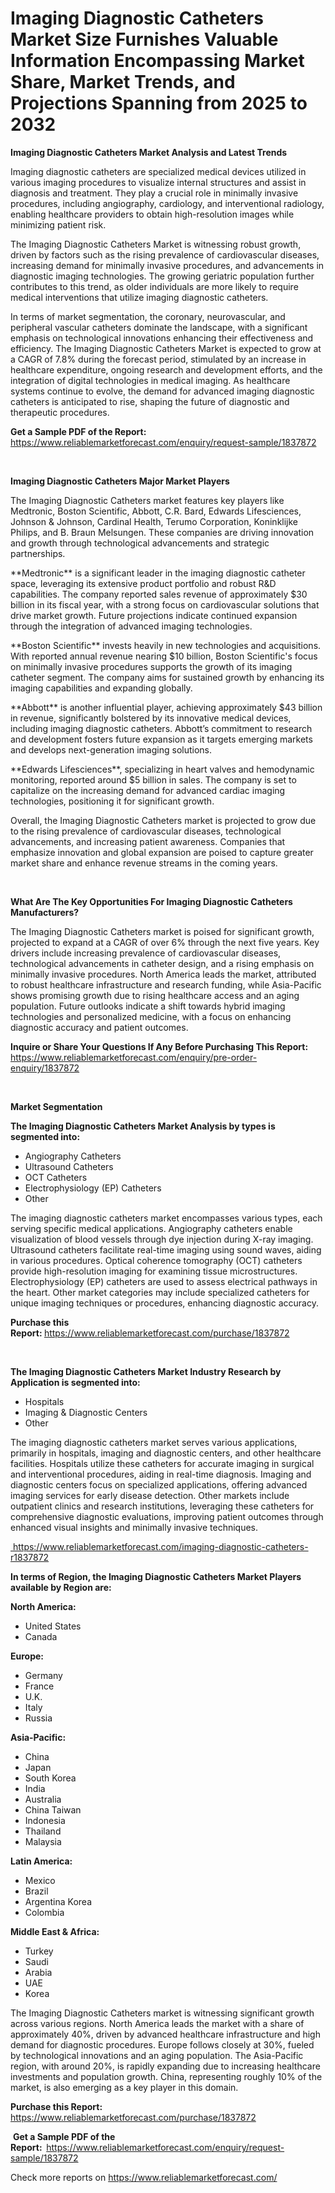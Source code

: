 <p><h1>Imaging Diagnostic Catheters Market Size Furnishes Valuable Information Encompassing Market Share, Market Trends, and Projections Spanning from 2025 to 2032</h1></p><p><strong>Imaging Diagnostic Catheters Market Analysis and Latest Trends</strong></p>
<p><p>Imaging diagnostic catheters are specialized medical devices utilized in various imaging procedures to visualize internal structures and assist in diagnosis and treatment. They play a crucial role in minimally invasive procedures, including angiography, cardiology, and interventional radiology, enabling healthcare providers to obtain high-resolution images while minimizing patient risk.</p><p>The Imaging Diagnostic Catheters Market is witnessing robust growth, driven by factors such as the rising prevalence of cardiovascular diseases, increasing demand for minimally invasive procedures, and advancements in diagnostic imaging technologies. The growing geriatric population further contributes to this trend, as older individuals are more likely to require medical interventions that utilize imaging diagnostic catheters.</p><p>In terms of market segmentation, the coronary, neurovascular, and peripheral vascular catheters dominate the landscape, with a significant emphasis on technological innovations enhancing their effectiveness and efficiency. The Imaging Diagnostic Catheters Market is expected to grow at a CAGR of 7.8% during the forecast period, stimulated by an increase in healthcare expenditure, ongoing research and development efforts, and the integration of digital technologies in medical imaging. As healthcare systems continue to evolve, the demand for advanced imaging diagnostic catheters is anticipated to rise, shaping the future of diagnostic and therapeutic procedures.</p></p>
<p><strong>Get a Sample PDF of the Report:&nbsp;</strong> <a href="https://www.reliablemarketforecast.com/enquiry/request-sample/1837872?utm_campaign=2325&utm_medium=2&utm_source=Github&utm_content=ia&utm_term=05032025&utm_id=imaging-diagnostic-catheters">https://www.reliablemarketforecast.com/enquiry/request-sample/1837872</a></p>
<p>&nbsp;</p>
<p><strong>Imaging Diagnostic Catheters Major Market Players</strong></p>
<p><p>The Imaging Diagnostic Catheters market features key players like Medtronic, Boston Scientific, Abbott, C.R. Bard, Edwards Lifesciences, Johnson & Johnson, Cardinal Health, Terumo Corporation, Koninklijke Philips, and B. Braun Melsungen. These companies are driving innovation and growth through technological advancements and strategic partnerships.</p><p>**Medtronic** is a significant leader in the imaging diagnostic catheter space, leveraging its extensive product portfolio and robust R&D capabilities. The company reported sales revenue of approximately $30 billion in its fiscal year, with a strong focus on cardiovascular solutions that drive market growth. Future projections indicate continued expansion through the integration of advanced imaging technologies.</p><p>**Boston Scientific** invests heavily in new technologies and acquisitions. With reported annual revenue nearing $10 billion, Boston Scientific's focus on minimally invasive procedures supports the growth of its imaging catheter segment. The company aims for sustained growth by enhancing its imaging capabilities and expanding globally.</p><p>**Abbott** is another influential player, achieving approximately $43 billion in revenue, significantly bolstered by its innovative medical devices, including imaging diagnostic catheters. Abbott’s commitment to research and development fosters future expansion as it targets emerging markets and develops next-generation imaging solutions.</p><p>**Edwards Lifesciences**, specializing in heart valves and hemodynamic monitoring, reported around $5 billion in sales. The company is set to capitalize on the increasing demand for advanced cardiac imaging technologies, positioning it for significant growth.</p><p>Overall, the Imaging Diagnostic Catheters market is projected to grow due to the rising prevalence of cardiovascular diseases, technological advancements, and increasing patient awareness. Companies that emphasize innovation and global expansion are poised to capture greater market share and enhance revenue streams in the coming years.</p></p>
<p>&nbsp;</p>
<p><strong>What Are The Key Opportunities For Imaging Diagnostic Catheters Manufacturers?</strong></p>
<p><p>The Imaging Diagnostic Catheters market is poised for significant growth, projected to expand at a CAGR of over 6% through the next five years. Key drivers include increasing prevalence of cardiovascular diseases, technological advancements in catheter design, and a rising emphasis on minimally invasive procedures. North America leads the market, attributed to robust healthcare infrastructure and research funding, while Asia-Pacific shows promising growth due to rising healthcare access and an aging population. Future outlooks indicate a shift towards hybrid imaging technologies and personalized medicine, with a focus on enhancing diagnostic accuracy and patient outcomes.</p></p>
<p><strong>Inquire or Share Your Questions If Any Before Purchasing This Report:</strong> <a href="https://www.reliablemarketforecast.com/enquiry/pre-order-enquiry/1837872?utm_campaign=2325&utm_medium=2&utm_source=Github&utm_content=ia&utm_term=05032025&utm_id=imaging-diagnostic-catheters">https://www.reliablemarketforecast.com/enquiry/pre-order-enquiry/1837872</a></p>
<p>&nbsp;</p>
<p><strong>Market Segmentation</strong></p>
<p><strong>The Imaging Diagnostic Catheters Market Analysis by types is segmented into:</strong></p>
<p><ul><li>Angiography Catheters</li><li>Ultrasound Catheters</li><li>OCT Catheters</li><li>Electrophysiology (EP) Catheters</li><li>Other</li></ul></p>
<p><p>The imaging diagnostic catheters market encompasses various types, each serving specific medical applications. Angiography catheters enable visualization of blood vessels through dye injection during X-ray imaging. Ultrasound catheters facilitate real-time imaging using sound waves, aiding in various procedures. Optical coherence tomography (OCT) catheters provide high-resolution imaging for examining tissue microstructures. Electrophysiology (EP) catheters are used to assess electrical pathways in the heart. Other market categories may include specialized catheters for unique imaging techniques or procedures, enhancing diagnostic accuracy.</p></p>
<p><strong>Purchase this Report:&nbsp;</strong><a href="https://www.reliablemarketforecast.com/purchase/1837872?utm_campaign=2325&utm_medium=2&utm_source=Github&utm_content=ia&utm_term=05032025&utm_id=imaging-diagnostic-catheters">https://www.reliablemarketforecast.com/purchase/1837872</a></p>
<p>&nbsp;</p>
<p><strong>The Imaging Diagnostic Catheters Market Industry Research by Application is segmented into:</strong></p>
<p><ul><li>Hospitals</li><li>Imaging & Diagnostic Centers</li><li>Other</li></ul></p>
<p><p>The imaging diagnostic catheters market serves various applications, primarily in hospitals, imaging and diagnostic centers, and other healthcare facilities. Hospitals utilize these catheters for accurate imaging in surgical and interventional procedures, aiding in real-time diagnosis. Imaging and diagnostic centers focus on specialized applications, offering advanced imaging services for early disease detection. Other markets include outpatient clinics and research institutions, leveraging these catheters for comprehensive diagnostic evaluations, improving patient outcomes through enhanced visual insights and minimally invasive techniques.</p></p>
<p><a href="https://www.reliablemarketforecast.com/imaging-diagnostic-catheters-r1837872?utm_campaign=2325&utm_medium=2&utm_source=Github&utm_content=ia&utm_term=05032025&utm_id=imaging-diagnostic-catheters">&nbsp;https://www.reliablemarketforecast.com/imaging-diagnostic-catheters-r1837872</a></p>
<p><strong>In terms of Region, the Imaging Diagnostic Catheters Market Players available by Region are:</strong></p>
<p>
    <p> <strong> North America: </strong>
        <ul>
            <li>United States</li>
            <li>Canada</li>
        </ul>
        </p> 
    <p> <strong> Europe: </strong>
        <ul>
            <li>Germany</li>
            <li>France</li>
            <li>U.K.</li>
            <li>Italy</li>
            <li>Russia</li>
        </ul>
        </p> 
    <p> <strong> Asia-Pacific: </strong>
        <ul>
            <li>China</li>
            <li>Japan</li>
            <li>South Korea</li>
            <li>India</li>
            <li>Australia</li>
            <li>China Taiwan</li>
            <li>Indonesia</li>
            <li>Thailand</li>
            <li>Malaysia</li>
        </ul>
        </p> 
    <p> <strong> Latin America: </strong>
        <ul>
            <li>Mexico</li>
            <li>Brazil</li>
            <li>Argentina Korea</li>
            <li>Colombia</li>
        </ul>
        </p> 
    <p> <strong> Middle East & Africa: </strong>
        <ul>
            <li>Turkey</li>
            <li>Saudi</li>
            <li>Arabia</li>
            <li>UAE</li>
            <li>Korea</li>
        </ul>
    </p>
    </p>
<p><p>The Imaging Diagnostic Catheters market is witnessing significant growth across various regions. North America leads the market with a share of approximately 40%, driven by advanced healthcare infrastructure and high demand for diagnostic procedures. Europe follows closely at 30%, fueled by technological innovations and an aging population. The Asia-Pacific region, with around 20%, is rapidly expanding due to increasing healthcare investments and population growth. China, representing roughly 10% of the market, is also emerging as a key player in this domain.</p></p>
<p><strong>Purchase this Report: </strong><a href="https://www.reliablemarketforecast.com/purchase/1837872?utm_campaign=2325&utm_medium=2&utm_source=Github&utm_content=ia&utm_term=05032025&utm_id=imaging-diagnostic-catheters">https://www.reliablemarketforecast.com/purchase/1837872</a></p>
<p>&nbsp;<strong>Get a Sample PDF of the Report:&nbsp;&nbsp;</strong><a href="https://www.reliablemarketforecast.com/enquiry/request-sample/1837872?utm_campaign=2325&utm_medium=2&utm_source=Github&utm_content=ia&utm_term=05032025&utm_id=imaging-diagnostic-catheters">https://www.reliablemarketforecast.com/enquiry/request-sample/1837872</a></p>
<p><strong></strong></p>
<p>Check more reports on <a href="https://www.reliablemarketforecast.com/?utm_campaign=2325&utm_medium=2&utm_source=Github&utm_content=ia&utm_term=05032025&utm_id=imaging-diagnostic-catheters">https://www.reliablemarketforecast.com/</a></p>